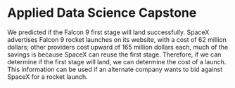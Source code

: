 # Applied Data Science Capstone
We predicted if the Falcon 9 first stage will land successfully. SpaceX 
advertises Falcon 9 rocket launches on its website, with a cost of 62 
million dollars; other providers cost upward of 165 million dollars each, 
much of the savings is because SpaceX can reuse the first stage. 
Therefore, if we can determine if the first stage will land, we can 
determine the cost of a launch. This information can be used if an 
alternate company wants to bid against SpaceX for a rocket launch.
